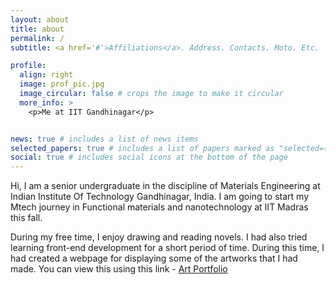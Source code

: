 ```yaml
---
layout: about
title: about
permalink: /
subtitle: <a href='#'>Affiliations</a>. Address. Contacts. Moto. Etc.

profile:
  align: right
  image: prof_pic.jpg
  image_circular: false # crops the image to make it circular
  more_info: >
    <p>Me at IIT Gandhinagar</p>


news: true # includes a list of news items
selected_papers: true # includes a list of papers marked as "selected={true}"
social: true # includes social icons at the bottom of the page
---
```


Hi, I am a senior undergraduate in the discipline of Materials Engineering at Indian Institute Of Technology Gandhinagar, India. I am going to start my Mtech journey in Functional materials and nanotechnology at IIT Madras this fall.

During my free time, I enjoy drawing and reading novels. I had also tried learning front-end development for a short period of time. During this time, I had created a webpage for displaying some of the artworks that I had made. You can view this using this link - [Art Portfolio](https://hewlot-artprotfolio1.netlify.app/)
